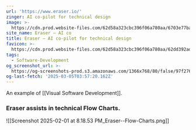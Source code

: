```yaml
---
url: 'https://www.eraser.io/'
zinger: AI co-pilot‍ for technical design
image: >-
  https://cdn.prod.website-files.com/62d58a323cbc396f06a780aa/6703e77bae3793673a054a4b_eraser-og-image.avif
site_name: Eraser – AI co
title: Eraser – AI co-pilot for technical design
favicon: >-
  https://cdn.prod.website-files.com/62d58a323cbc396f06a780aa/62dd392ad0fe361616a22ed3_Favicon%2032x32.png
tags:
  - Software-Development
og_screenshot_url: >-
  https://og-screenshots-prod.s3.amazonaws.com/1366x768/80/false/97f27693524788f7dc3d4ed8aa41b13ad80e0b87d6b273545bc876d0f032546f.jpeg
og-last-fetch: '2025-03-05T03:57:20.162Z'
---
```


An example of [[Visual Software Development]]. 

### Eraser assists in technical Flow Charts.
![[Screenshot 2025-02-01 at 8.18.53 PM_Eraser--Flow-Charts.png]]
